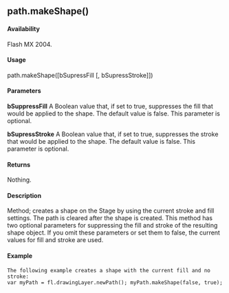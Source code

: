 ## path.makeShape()

#### Availability

Flash MX 2004.

#### Usage

path.makeShape(\[bSupressFill \[, bSupressStroke\]\])

#### Parameters

**bSuppressFill** A Boolean value that, if set to true, suppresses the fill that would be applied to the shape. The default value is false. This parameter is optional.
>
**bSupressStroke** A Boolean value that, if set to true, suppresses the stroke that would be applied to the shape. The default value is false. This parameter is optional.

#### Returns

Nothing.

#### Description

Method; creates a shape on the Stage by using the current stroke and fill settings. The path is cleared after the shape is created. This method has two optional parameters for suppressing the fill and stroke of the resulting shape object. If you omit these parameters or set them to false, the current values for fill and stroke are used.

#### Example

```
The following example creates a shape with the current fill and no stroke:
var myPath = fl.drawingLayer.newPath(); myPath.makeShape(false, true);

```